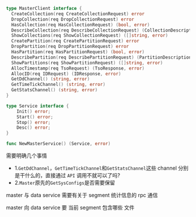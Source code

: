 ```go
type MasterClient interface {
  CreateCollection(req CreateCollectionRequest) error
  DropCollection(req DropCollectionRequest) error
  HasCollection(req HasCollectionRequest) (bool, error)
  DescribeCollection(req DescribeCollectionRequest) (CollectionDescription, error)
  ShowCollections(req ShowCollectionRequest) ([]string, error)
  CreatePartition(req CreatePartitionRequest) error
  DropPartition(req DropPartitionRequest) error
  HasPartition(req HasPartitionRequest) (bool, error)
  DescribePartition(req DescribePartitionRequest) (PartitionDescription, error)
  ShowPartitions(req ShowPartitionRequest) ([]string, error)
  AllocTimestamp(req TsoRequest) (TsoResponse, error)
  AllocID(req IDRequest) (IDResponse, error)
  GetDdChannel() (string, error)
  GetTimeTickChannel() (string, error)
  GetStatsChannel() (string, error)
}
```

```go
type Service interface {
    Init() error;
    Start() error;
    Stop() error;
    Desc() error;
}

func NewMasterService() (Service, error)
```

需要明确几个事情
- 1.`GetDdChannel`，`GetTimeTickChannel`和`GetStatsChannel`这些 channel 分别是干什么的，直接通过 `API` 调用不就可以了吗?
- 2.`Master`原先的`GetSysConfigs`是否需要保留

master 与 data service 需要有关于 segment 统计信息的 rpc 通信

master 向 data service 要 当前 segment 包含哪些 文件
